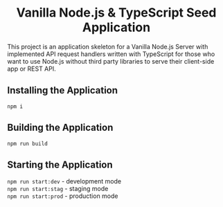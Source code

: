 <div align="center">
  <h1>Vanilla Node.js & TypeScript Seed Application</h1>
</div>

<div>
  This project is an application skeleton for a Vanilla Node.js Server with implemented API request handlers written with TypeScript for those who want to use Node.js without third party libraries to serve their client-side app or REST API.
</div>

## Installing the Application
`npm i`

## Building the Application
`npm run build`

## Starting the Application
`npm run start:dev`  - development mode  
`npm run start:stag` - staging mode  
`npm run start:prod` - production mode  

